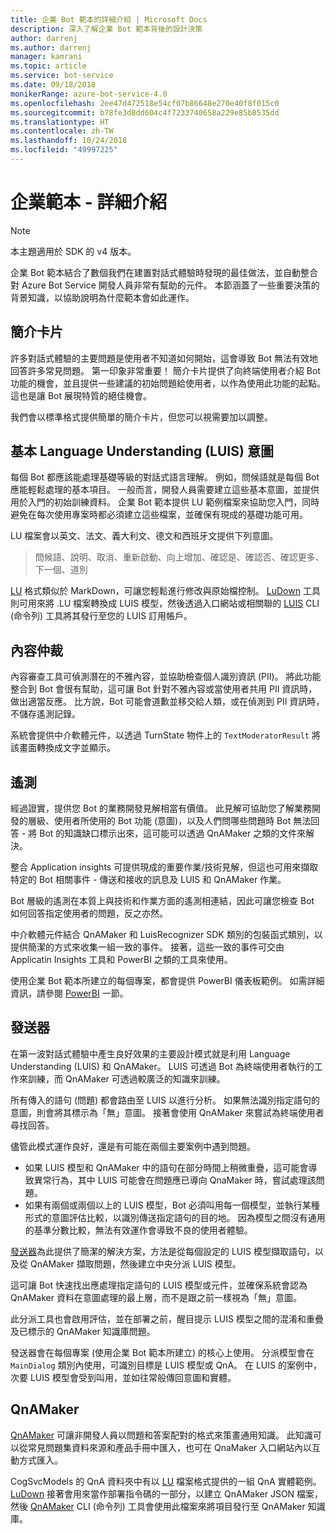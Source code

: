 ```yaml
---
title: 企業 Bot 範本的詳細介紹 | Microsoft Docs
description: 深入了解企業 Bot 範本背後的設計決策
author: darrenj
ms.author: darrenj
manager: kamrani
ms.topic: article
ms.service: bot-service
ms.date: 09/18/2018
monikerRange: azure-bot-service-4.0
ms.openlocfilehash: 2ee47d472518e54cf07b86648e270e40f8f015c0
ms.sourcegitcommit: b78fe3d8dd604c4f7233740658a229e85b8535dd
ms.translationtype: HT
ms.contentlocale: zh-TW
ms.lasthandoff: 10/24/2018
ms.locfileid: "49997225"
---
```

# <a name="enterprise-template---detailed-overview"></a>企業範本 - 詳細介紹

> [!NOTE]
> 本主題適用於 SDK 的 v4 版本。 

企業 Bot 範本結合了數個我們在建置對話式體驗時發現的最佳做法，並自動整合對 Azure Bot Service 開發人員非常有幫助的元件。 本節涵蓋了一些重要決策的背景知識，以協助說明為什麼範本會如此運作。

## <a name="introduction-card"></a>簡介卡片

許多對話式體驗的主要問題是使用者不知道如何開始，這會導致 Bot 無法有效地回答許多常見問題。 第一印象非常重要！ 簡介卡片提供了向終端使用者介紹 Bot 功能的機會，並且提供一些建議的初始問題給使用者，以作為使用此功能的起點。 這也是讓 Bot 展現特質的絕佳機會。

我們會以標準格式提供簡單的簡介卡片，但您可以視需要加以調整。

## <a name="basic-language-understanding-luis-intents"></a>基本 Language Understanding (LUIS) 意圖

每個 Bot 都應該能處理基礎等級的對話式語言理解。 例如，問候語就是每個 Bot 應能輕鬆處理的基本項目。 一般而言，開發人員需要建立這些基本意圖，並提供用於入門的初始訓練資料。 企業 Bot 範本提供 LU 範例檔案來協助您入門，同時避免在每次使用專案時都必須建立這些檔案，並確保有現成的基礎功能可用。

LU 檔案會以英文、法文、義大利文、德文和西班牙文提供下列意圖。

> 問候語、說明、取消、重新啟動、向上增加、確認是、確認否、確認更多、下一個、道別

[LU](https://github.com/Microsoft/botbuilder-tools/blob/master/packages/Ludown/docs/lu-file-format.md) 格式類似於 MarkDown，可讓您輕鬆進行修改與原始檔控制。 [LuDown](https://github.com/Microsoft/botbuilder-tools/tree/master/packages/Ludown) 工具則可用來將 .LU 檔案轉換成 LUIS 模型，然後透過入口網站或相關聯的 [LUIS](https://github.com/Microsoft/botbuilder-tools/tree/master/packages/LUIS) CLI (命令列) 工具將其發行至您的 LUIS 訂用帳戶。

## <a name="content-moderator"></a>內容仲裁

內容審查工具可偵測潛在的不雅內容，並協助檢查個人識別資訊 (PII)。 將此功能整合到 Bot 會很有幫助，這可讓 Bot 針對不雅內容或當使用者共用 PII 資訊時，做出適當反應。 比方說，Bot 可能會道歉並移交給人類，或在偵測到 PII 資訊時，不儲存遙測記錄。

系統會提供中介軟體元件，以透過 TurnState 物件上的 ```TextModeratorResult``` 將該畫面轉換成文字並顯示。

## <a name="telemetry"></a>遙測

經過證實，提供您 Bot 的業務開發見解相當有價值。 此見解可協助您了解業務開發的層級、使用者所使用的 Bot 功能 (意圖)，以及人們問哪些問題時 Bot 無法回答 - 將 Bot 的知識缺口標示出來，這可能可以透過 QnAMaker 之類的文件來解決。

整合 Application insights 可提供現成的重要作業/技術見解，但這也可用來擷取特定的 Bot 相關事件 - 傳送和接收的訊息及 LUIS 和 QnAMaker 作業。

Bot 層級的遙測在本質上與技術和作業方面的遙測相連結，因此可讓您檢查 Bot 如何回答指定使用者的問題，反之亦然。

中介軟體元件結合 QnAMaker 和 LuisRecognizer SDK 類別的包裝函式類別，以提供簡潔的方式來收集一組一致的事件。 接著，這些一致的事件可交由 Applicatin Insights 工具和 PowerBI 之類的工具來使用。

使用企業 Bot 範本所建立的每個專案，都會提供 PowerBI 儀表板範例。 如需詳細資訊，請參閱 [PowerBI](bot-builder-enterprise-template-powerbi.md) 一節。

## <a name="dispatcher"></a>發送器

在第一波對話式體驗中產生良好效果的主要設計模式就是利用 Language Understanding (LUIS) 和 QnAMaker。 LUIS 可透過 Bot 為終端使用者執行的工作來訓練，而 QnAMaker 可透過較廣泛的知識來訓練。

所有傳入的語句 (問題) 都會路由至 LUIS 以進行分析。 如果無法識別指定語句的意圖，則會將其標示為「無」意圖。 接著會使用 QnAMaker 來嘗試為終端使用者尋找回答。

儘管此模式運作良好，還是有可能在兩個主要案例中遇到問題。

- 如果 LUIS 模型和 QnAMaker 中的語句在部分時間上稍微重疊，這可能會導致異常行為，其中 LUIS 可能會在問題應已導向 QnaMaker 時，嘗試處理該問題。
- 如果有兩個或兩個以上的 LUIS 模型，Bot 必須叫用每一個模型，並執行某種形式的意圖評估比較，以識別傳送指定語句的目的地。 因為模型之間沒有通用的基準分數比較，無法有效運作會導致不良的使用者體驗。

[發送器](https://docs.microsoft.com/en-us/azure/bot-service/bot-builder-tutorial-dispatch?view=azure-bot-service-4.0&tabs=csaddref%2Ccsbotconfig)為此提供了簡潔的解決方案，方法是從每個設定的 LUIS 模型擷取語句，以及從 QnAMaker 擷取問題，然後建立中央分派 LUIS 模型。

這可讓 Bot 快速找出應處理指定語句的 LUIS 模型或元件，並確保系統會認為 QnAMaker 資料在意圖處理的最上層，而不是跟之前一樣視為「無」意圖。

此分派工具也會啟用評估，並在部署之前，醒目提示 LUIS 模型之間的混淆和重疊及已標示的 QnAMaker 知識庫問題。

發送器會在每個專案 (使用企業 Bot 範本所建立) 的核心上使用。 分派模型會在 `MainDialog` 類別內使用，可識別目標是 LUIS 模型或 QnA。 在 LUIS 的案例中，次要 LUIS 模型會受到叫用，並如往常般傳回意圖和實體。

## <a name="qnamaker"></a>QnAMaker

[QnAMaker](https://www.qnamaker.ai/) 可讓非開發人員以問題和答案配對的格式來策畫通用知識。 此知識可以從常見問題集資料來源和產品手冊中匯入，也可在 QnaMaker 入口網站內以互動方式匯入。

CogSvcModels 的 QnA 資料夾中有以 [LU](https://github.com/Microsoft/botbuilder-tools/blob/master/packages/Ludown/docs/lu-file-format.md) 檔案格式提供的一組 QnA 實體範例。 [LuDown](https://github.com/Microsoft/botbuilder-tools/tree/master/packages/Ludown) 接著會用來當作部署指令碼的一部分，以建立 QnAMaker JSON 檔案，然後 [QnAMaker](https://github.com/Microsoft/botbuilder-tools/tree/master/packages/QnAMaker) CLI (命令列) 工具會使用此檔案來將項目發行至 QnAMaker 知識庫。
